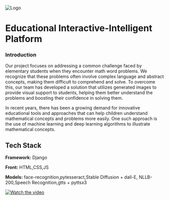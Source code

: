 
![Logo](https://i.imgur.com/ixdsn4y.png )




# Educational Interactive-Intelligent Platform

### Introduction
Our project focuses on addressing a common challenge faced by elementary students when they encounter math word problems. We recognize that these problems often involve complex language and abstract concepts, making them difficult to comprehend and solve. To overcome this, our team has developed a solution that utilizes generated images to provide visual support to students, helping them better understand the problems and boosting their confidence in solving them.

In recent years, there has been a growing demand for innovative educational tools and approaches that can help children understand mathematical concepts and problems more easily. One such approach is the use of machine learning and deep learning algorithms to illustrate mathematical concepts.



## Tech Stack

**Framework:** Django

**Front:** HTML,CSS,JS

**Models:** face-recognition,pytesseract,Stable Diffusion + dall-E, NLLB-200,Speech Recognition,gtts + pyttsx3


[![Watch the video](https://i.imgur.com/ixdsn4y.png)](https://www.veed.io/view/efa43e65-6b13-4571-bb35-5c75949efa86?panel=share)

